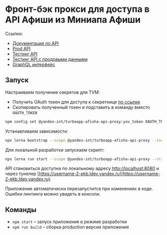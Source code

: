 # Фронт-бэк прокси для доступа в API Афиши из Миниапа Афиши

Ссылки:
- [Документация по API](https://github.yandex-team.ru/Afisha/afisha-graphql/blob/master/docs/API.md)
- [Prod API](https://api.draqla.afisha.yandex.net/graphql)
- [Тестинг API](https://api.draqla.afisha.tst.yandex.net/graphql)
- [Тестинг API с продовыми данными](https://editor.api.draqla.afisha.tst.yandex.net/graphql)
- [GraphQL интерфейс](https://spring-admin.draqla.afisha.tst.yandex-team.ru/altair)

## Запуск

Настраиваем получение секретов для TVM:
- Получить OAuth токен для доступа к секретнице [по ссылке](https://oauth.yandex-team.ru/authorize?response_type=token&client_id=ce68fbebc76c4ffda974049083729982)
- Скопировать полученный токен и подставить в команду вместо `OAUTH_TOKEN`
```bash
npm config set @yandex-int/turboapp-afisha-api-proxy:yav_token OAUTH_TOKEN
```

Устанавливаем зависимости:
```bash
npx lerna bootstrap --scope @yandex-int/turboapp-afisha-api-proxy --include-filtered-dependencies
```

Для локальной разработки запускаем скрипт:
```bash
npx lerna run start --scope @yandex-int/turboapp-afisha-api-proxy --stream
```

API становиться доступна по локальному адресу [http://localhost:8080](http://localhost:8080)
и через тунелер [https://username-2-ekb.ldev.yandex.ru](https://username-2-ekb.ldev.yandex.ru)

Приложение автоматически перезапустится при изменениях в коде.
Ошибки линтинга можно увидеть в консоли.

## Команды

- `npm start` – запуск приложения в режиме разработки
- `npm run build` – сборка production версии приложения
